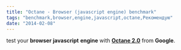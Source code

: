 ```yaml
---
title: "Octane - Browser (javascript engine) benchmark"
tags: "benchmark,browser,engine,javascript,octane,Рекомендую"
date: "2014-02-08"
---
```


test your **browser** **javascript** **engine** with **[Octane 2.0](http://octane-benchmark.googlecode.com/svn/latest/index.html "octane-benchmark")** from **Google**.
